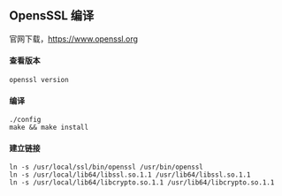 ## OpensSSL 编译

官网下载，https://www.openssl.org

#### 查看版本

```shell
openssl version
```

#### 编译

```shell
./config
make && make install
```

#### 建立链接

```shell
ln -s /usr/local/ssl/bin/openssl /usr/bin/openssl
ln -s /usr/local/lib64/libssl.so.1.1 /usr/lib64/libssl.so.1.1
ln -s /usr/local/lib64/libcrypto.so.1.1 /usr/lib64/libcrypto.so.1.1
```
